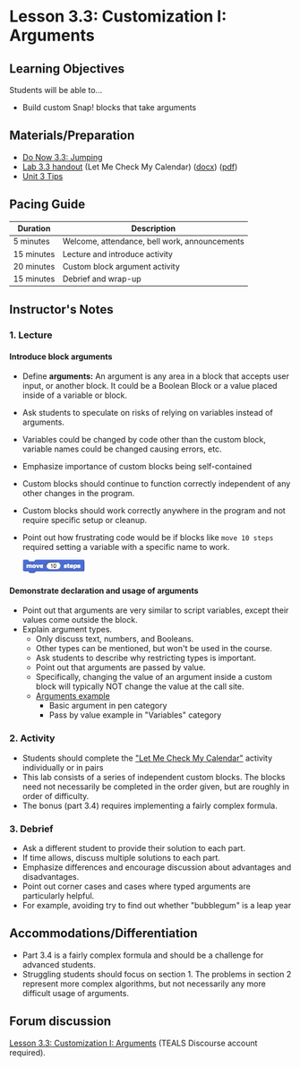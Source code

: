 # Lesson 3.3: Customization I: Arguments

## Learning Objectives

Students will be able to...

- Build custom Snap! blocks that take arguments

## Materials/Preparation

- [Do Now 3.3: Jumping](do_now_33.md)
- [Lab 3.3 handout](lab_33.md) (Let Me Check My Calendar) ([docx](https://github.com/TEALSK12/introduction-to-computer-science/raw/master/Unit%203%20Word/Lab%203.3%20Let%20Me%20Check%20My%20Calendar.docx)) ([pdf](https://github.com/TEALSK12/introduction-to-computer-science/raw/master/Unit%203%20PDF/Lab%203.3%20Let%20Me%20Check%20My%20Calendar.pdf))
- [Unit 3 Tips](unit_3_tips.md)

## Pacing Guide

| Duration   | Description                                   |
| ---------- | --------------------------------------------- |
| 5 minutes  | Welcome, attendance, bell work, announcements |
| 15 minutes | Lecture and introduce activity                |
| 20 minutes | Custom block argument activity                |
| 15 minutes | Debrief and wrap-up                           |

## Instructor's Notes

### 1. Lecture

#### Introduce block arguments

- Define **arguments:** An argument is any area in a block that accepts user input, or another block. It could be a Boolean Block or a value placed inside of a variable or block.
- Ask students to speculate on risks of relying on variables instead of arguments.
- Variables could be changed by code other than the custom block, variable names could be changed causing errors, etc.
- Emphasize importance of custom blocks being self-contained
- Custom blocks should continue to function correctly independent of any other changes in the program.
- Custom blocks should work correctly anywhere in the program and not require specific setup or cleanup.
- Point out how frustrating code would be if blocks like  `move 10 steps` required setting a variable with a specific name to work.

  ![Move 10 steps block](move.png)

#### Demonstrate declaration and usage of arguments

- Point out that arguments are very similar to script variables, except their values come outside the block.
- Explain argument types.
  - Only discuss text, numbers, and Booleans.
  - Other types can be mentioned, but won't be used in the course.
  - Ask students to describe why restricting types is important.
  - Point out that arguments are passed by value.
  - Specifically, changing the value of an argument inside a custom block will typically NOT change the value at the call site.
  - [Arguments example](http://snap.berkeley.edu/snapsource/snap.html#present:Username=brettwo&ProjectName=Lesson%203.3)
    - Basic argument in pen category
    - Pass by value example in "Variables" category

### 2. Activity

- Students should complete the ["Let Me Check My Calendar"](lab_33.md) activity individually or in pairs
- This lab consists of a series of independent custom blocks.  The blocks need not necessarily be completed in the order given, but are roughly in order of difficulty.
- The bonus (part 3.4) requires implementing a fairly complex formula.

### 3.  Debrief

- Ask a different student to provide their solution to each part.  
- If time allows, discuss multiple solutions to each part.
- Emphasize differences and encourage discussion about advantages and disadvantages.
- Point out corner cases and cases where typed arguments are particularly helpful.
- For example, avoiding try to find out whether "bubblegum" is a leap year

## Accommodations/Differentiation

- Part 3.4 is a fairly complex formula and should be a challenge for advanced students.
- Struggling students should focus on section 1. The problems in section 2 represent more complex algorithms, but not necessarily any more difficult usage of arguments.

## Forum discussion

[Lesson 3.3: Customization I: Arguments](http://forums.tealsk12.org/c/intro-unit-3-variables-and-customization/lesson-3-3-customization-1) (TEALS Discourse account required).</a>
